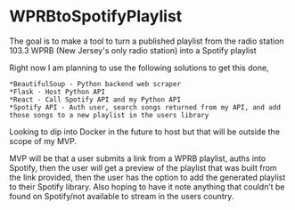 # WPRBtoSpotifyPlaylist
The goal is to make a tool to turn a published playlist from the radio station 103.3 WPRB (New Jersey's only radio station) into a Spotify playlist

Right now I am planning to use the following solutions to get this done,

	*BeautifulSoup - Python backend web scraper
	*Flask - Host Python API
	*React - Call Spotify API and my Python API
	*Spotify API - Auth user, search songs returned from my API, and add those songs to a new playlist in the users library
    
Looking to dip into Docker in the future to host but that will be outside the scope of my MVP.

MVP will be that a user submits a link from a WPRB playlist, auths into Spotify, then the user will get a preview of the playlist that was built from the link provided, then the user has the option to add the generated playlist to their Spotify library. Also hoping to have it note anything that couldn’t be found on Spotify/not available to stream in the users country.
